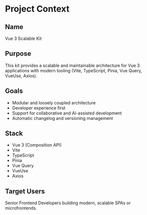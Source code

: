 # Project Context

## Name
Vue 3 Scalable Kit

## Purpose
This kit provides a scalable and maintainable architecture for Vue 3 applications with modern tooling (Vite, TypeScript, Pinia, Vue Query, VueUse, Axios).

## Goals
- Modular and loosely coupled architecture
- Developer experience first
- Support for collaborative and AI-assisted development
- Automatic changelog and versioning management

## Stack
- Vue 3 (Composition API)
- Vite
- TypeScript
- Pinia
- Vue Query
- VueUse
- Axios

## Target Users
Senior Frontend Developers building modern, scalable SPAs or microfrontends.
